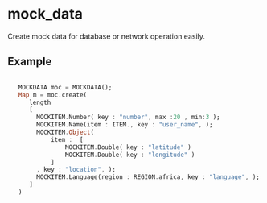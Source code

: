 # mock_data

Create  mock data  for database or network operation easily.

## Example 
```DART

   MOCKDATA moc = MOCKDATA();
   Map m = moc.create(
      length  
      [
        MOCKITEM.Number( key : "number", max :20 , min:3 );   
        MOCKITEM.Name(item : ITEM., key : "user_name", );   
        MOCKITEM.Object(
            item :  [
                MOCKITEM.Double( key : "latitude" )
                MOCKITEM.Double( key : "longitude" )
            ] 
        , key : "location", );   
        MOCKITEM.Language(region : REGION.africa, key : "language", );
      ]   
   )
```
